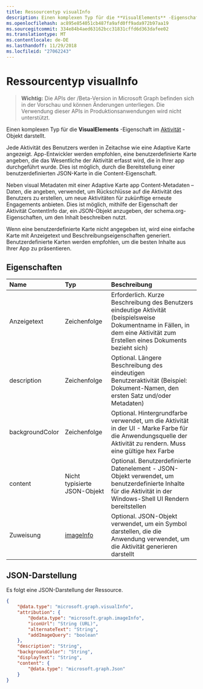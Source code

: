 ```yaml
---
title: Ressourcentyp visualInfo
description: Einen komplexen Typ für die **VisualElements** -Eigenschaft im Aktivitätsobjekt darstellt.
ms.openlocfilehash: ac895e854051cb487fa9afd0ff9ada972b97aa19
ms.sourcegitcommit: 334e84b4aed63162bcc31831cffd6d363dafee02
ms.translationtype: MT
ms.contentlocale: de-DE
ms.lasthandoff: 11/29/2018
ms.locfileid: "27062243"
---
```

# <a name="visualinfo-resource-type"></a>Ressourcentyp visualInfo

> **Wichtig:** Die APIs der /Beta-Version in Microsoft Graph befinden sich in der Vorschau und können Änderungen unterliegen. Die Verwendung dieser APIs in Produktionsanwendungen wird nicht unterstützt.

Einen komplexen Typ für die **VisualElements** -Eigenschaft im [Aktivität](../resources/projectrome-activity.md) -Objekt darstellt.

Jede Aktivität des Benutzers werden in Zeitachse wie eine Adaptive Karte angezeigt. App-Entwickler werden empfohlen, eine benutzerdefinierte Karte angeben, die das Wesentliche der Aktivität erfasst wird, die in Ihrer app durchgeführt wurde. Dies ist möglich, durch die Bereitstellung einer benutzerdefinierten JSON-Karte in die Content-Eigenschaft.

Neben visual Metadaten mit einer Adaptive Karte app Content-Metadaten – Daten, die angeben, verwendet, um Rückschlüsse auf die Aktivität des Benutzers zu erstellen, um neue Aktivitäten für zukünftige erneute Engagements anbieten. Dies ist möglich, mithilfe der Eigenschaft der Aktivität ContentInfo dar, ein JSON-Objekt anzugeben, der schema.org-Eigenschaften, um den Inhalt beschreiben nutzt.

Wenn eine benutzerdefinierte Karte nicht angegeben ist, wird eine einfache Karte mit Anzeigetext und Beschreibungseigenschaften generiert. Benutzerdefinierte Karten werden empfohlen, um die besten Inhalte aus Ihrer App zu präsentieren.

## <a name="properties"></a>Eigenschaften

|Name | Typ | Beschreibung|
|:----|:------|:-----------|
|Anzeigetext | Zeichenfolge | Erforderlich. Kurze Beschreibung des Benutzers eindeutige Aktivität (beispielsweise Dokumentname in Fällen, in dem eine Aktivität zum Erstellen eines Dokuments bezieht sich)|
|description | Zeichenfolge | Optional. Längere Beschreibung des eindeutigen Benutzeraktivität (Beispiel: Dokument-Namen, den ersten Satz und/oder Metadaten)|
|backgroundColor | Zeichenfolge | Optional. Hintergrundfarbe verwendet, um die Aktivität in der UI - Marke Farbe für die Anwendungsquelle der Aktivität zu rendern. Muss eine gültige hex Farbe|
|content | Nicht typisierte JSON-Objekt | Optional. Benutzerdefinierte Datenelement - JSON-Objekt verwendet, um benutzerdefinierte Inhalte für die Aktivität in der Windows-Shell UI Rendern bereitstellen|
|Zuweisung | [imageInfo](../resources/projectrome-imageinfo.md) | Optional. JSON-Objekt verwendet, um ein Symbol darstellen, die die Anwendung verwendet, um die Aktivität generieren darstellt|

## <a name="json-representation"></a>JSON-Darstellung

Es folgt eine JSON-Darstellung der Ressource.

<!-- {
  "blockType": "resource",
  "optionalProperties": [
    "attribution",
    "description",
    "backgroundColor",
    "content"
  ],
  "@odata.type": "microsoft.graph.visualInfo"
}-->

```json
{
    "@data.type": "microsoft.graph.visualInfo",
    "attribution": {
        "@odata.type": "microsoft.graph.imageInfo",
        "iconUrl": "String (URL)",
        "alternateText": "String",
        "addImageQuery": "boolean"
    },
    "description": "String",
    "backgroundColor": "String",
    "displayText": "String",
    "content": {
        "@data.type": "microsoft.graph.Json"
    }
}
```

<!-- uuid: 8fcb5dbc-d5aa-4681-8e31-b001d5168d79
2017-06-07 14:57:30 UTC -->
<!-- {
  "type": "#page.annotation",
  "description": "visualinfo resource",
  "keywords": "",
  "section": "documentation",
  "tocPath": ""
}-->
